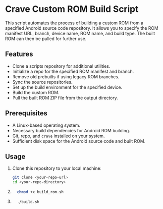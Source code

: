 # Crave Custom ROM Build Script

This script automates the process of building a custom ROM from a specified Android source code repository. It allows you to specify the ROM manifest URL, branch, device name, ROM name, and build type. The built ROM can then be pulled for further use.

## Features

- Clone a scripts repository for additional utilities.
- Initialize a repo for the specified ROM manifest and branch.
- Remove old prebuilts if using legacy ROM branches.
- Sync the source repositories.
- Set up the build environment for the specified device.
- Build the custom ROM.
- Pull the built ROM ZIP file from the output directory.

## Prerequisites

- A Linux-based operating system.
- Necessary build dependencies for Android ROM building.
- Git, repo, and `crave` installed on your system.
- Sufficient disk space for the Android source code and built ROM.

## Usage

1. Clone this repository to your local machine:

   ```bash
   git clone <your-repo-url>
   cd <your-repo-directory>
   
2.
   ```bash
     chmod +x build_rom.sh

3.
   ```bash
     ./build.sh
